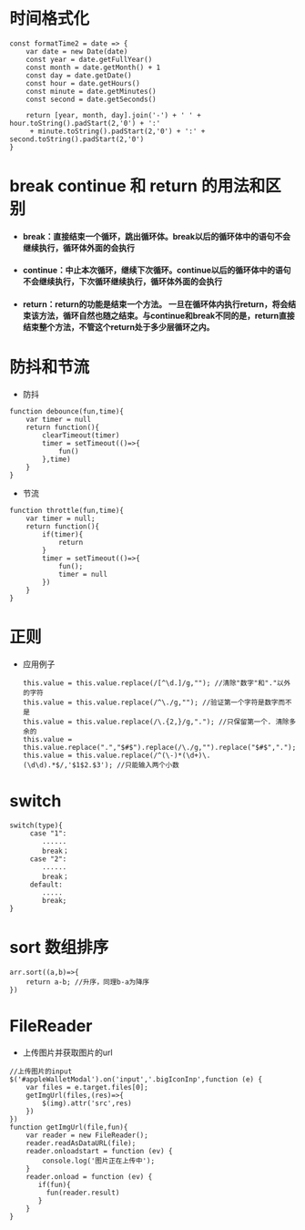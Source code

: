 # 时间格式化

```
const formatTime2 = date => {
    var date = new Date(date)
    const year = date.getFullYear()
    const month = date.getMonth() + 1
    const day = date.getDate()
    const hour = date.getHours()
    const minute = date.getMinutes()
    const second = date.getSeconds()

    return [year, month, day].join('-') + ' ' + hour.toString().padStart(2,'0') + ':'
     + minute.toString().padStart(2,'0') + ':' + second.toString().padStart(2,'0')
}
```

# break continue 和 return 的用法和区别

+ #### break：直接结束一个循环，跳出循环体。break以后的循环体中的语句不会继续执行，循环体外面的会执行

+ #### continue：中止本次循环，继续下次循环。continue以后的循环体中的语句不会继续执行，下次循环继续执行，循环体外面的会执行

+ #### return：return的功能是结束一个方法。 一旦在循环体内执行return，将会结束该方法，循环自然也随之结束。与continue和break不同的是，return直接结束整个方法，不管这个return处于多少层循环之内。

# 防抖和节流

+ 防抖

```
function debounce(fun,time){
	var timer = null
	return function(){
		clearTimeout(timer)
		timer = setTimeout(()=>{
			fun()
		},time)
	}
}
```

+ 节流

```
function throttle(fun,time){
	var timer = null;
	return function(){
		if(timer){
			return
		}
		timer = setTimeout(()=>{
			fun();
			timer = null
		})
	}
}
```

# 正则

+ 应用例子

    ```
    this.value = this.value.replace(/[^\d.]/g,""); //清除"数字"和"."以外的字符
    this.value = this.value.replace(/^\./g,""); //验证第一个字符是数字而不是
    this.value = this.value.replace(/\.{2,}/g,"."); //只保留第一个. 清除多余的
    this.value = this.value.replace(".","$#$").replace(/\./g,"").replace("$#$",".");
    this.value = this.value.replace(/^(\-)*(\d+)\.(\d\d).*$/,'$1$2.$3'); //只能输入两个小数
    ```

    

# switch

```
switch(type){
     case "1":
        ......
        break；
     case "2":
        ......
        break；
     default:
        .....
        break;
}                   
```

# sort 数组排序

```
arr.sort((a,b)=>{
	return a-b; //升序，同理b-a为降序
})
```

# FileReader

+ 上传图片并获取图片的url

```
//上传图片的input
$('#appleWalletModal').on('input','.bigIconInp',function (e) {
    var files = e.target.files[0];
    getImgUrl(files,(res)=>{
    	$(img).attr('src',res)
    })
})
function getImgUrl(file,fun){
    var reader = new FileReader();
    reader.readAsDataURL(file);
    reader.onloadstart = function (ev) {
        console.log('图片正在上传中');
    }
    reader.onload = function (ev) {
       if(fun){
       	 fun(reader.result)
       }
    }
}
```

